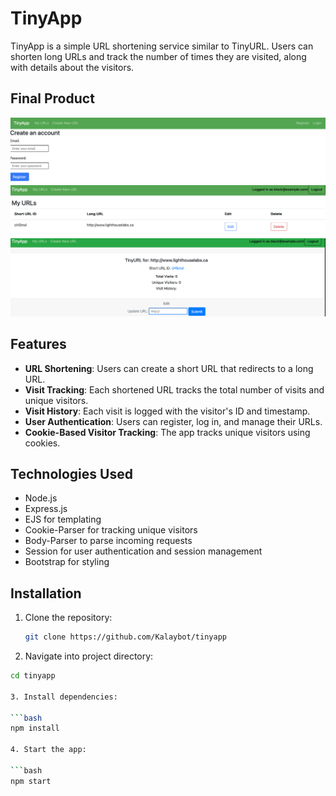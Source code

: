# TinyApp

TinyApp is a simple URL shortening service similar to TinyURL. Users can shorten long URLs and track the number of times they are visited, along with details about the visitors.

## Final Product

![TinyApp Register Page](https://github.com/Kalaybot/tinyapp/blob/main/docs/Register.png)
![TinyApp My URLS](docs/URLS.png)
![TinyApp Edit Page](docs/Edit.png)

## Features

- **URL Shortening**: Users can create a short URL that redirects to a long URL.
- **Visit Tracking**: Each shortened URL tracks the total number of visits and unique visitors.
- **Visit History**: Each visit is logged with the visitor's ID and timestamp.
- **User Authentication**: Users can register, log in, and manage their URLs.
- **Cookie-Based Visitor Tracking**: The app tracks unique visitors using cookies.

## Technologies Used

- Node.js
- Express.js
- EJS for templating
- Cookie-Parser for tracking unique visitors
- Body-Parser to parse incoming requests
- Session for user authentication and session management
- Bootstrap for styling

## Installation

1. Clone the repository:

   ```bash
   git clone https://github.com/Kalaybot/tinyapp

 2. Navigate into project directory:

  ```bash
  cd tinyapp

3. Install dependencies:

  ```bash
  npm install

4. Start the app:

  ```bash
  npm start

